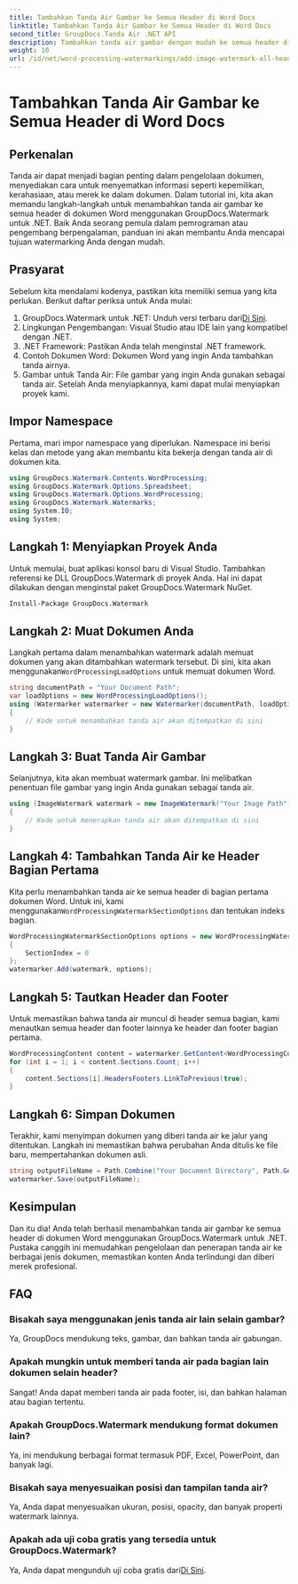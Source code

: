 ```yaml
---
title: Tambahkan Tanda Air Gambar ke Semua Header di Word Docs
linktitle: Tambahkan Tanda Air Gambar ke Semua Header di Word Docs
second_title: GroupDocs.Tanda Air .NET API
description: Tambahkan tanda air gambar dengan mudah ke semua header di dokumen Word menggunakan GroupDocs.Watermark untuk .NET. Ikuti panduan langkah demi langkah kami dengan contoh kode terperinci.
weight: 10
url: /id/net/word-processing-watermarkings/add-image-watermark-all-headers-word-docs/
---
```


# Tambahkan Tanda Air Gambar ke Semua Header di Word Docs

## Perkenalan
Tanda air dapat menjadi bagian penting dalam pengelolaan dokumen, menyediakan cara untuk menyematkan informasi seperti kepemilikan, kerahasiaan, atau merek ke dalam dokumen. Dalam tutorial ini, kita akan memandu langkah-langkah untuk menambahkan tanda air gambar ke semua header di dokumen Word menggunakan GroupDocs.Watermark untuk .NET. Baik Anda seorang pemula dalam pemrograman atau pengembang berpengalaman, panduan ini akan membantu Anda mencapai tujuan watermarking Anda dengan mudah.
## Prasyarat
Sebelum kita mendalami kodenya, pastikan kita memiliki semua yang kita perlukan. Berikut daftar periksa untuk Anda mulai:
1.  GroupDocs.Watermark untuk .NET: Unduh versi terbaru dari[Di Sini](https://releases.groupdocs.com/Watermark/net/).
2. Lingkungan Pengembangan: Visual Studio atau IDE lain yang kompatibel dengan .NET.
3. .NET Framework: Pastikan Anda telah menginstal .NET framework.
4. Contoh Dokumen Word: Dokumen Word yang ingin Anda tambahkan tanda airnya.
5. Gambar untuk Tanda Air: File gambar yang ingin Anda gunakan sebagai tanda air.
Setelah Anda menyiapkannya, kami dapat mulai menyiapkan proyek kami.
## Impor Namespace
Pertama, mari impor namespace yang diperlukan. Namespace ini berisi kelas dan metode yang akan membantu kita bekerja dengan tanda air di dokumen kita.
```csharp
using GroupDocs.Watermark.Contents.WordProcessing;
using GroupDocs.Watermark.Options.Spreadsheet;
using GroupDocs.Watermark.Options.WordProcessing;
using GroupDocs.Watermark.Watermarks;
using System.IO;
using System;
```
## Langkah 1: Menyiapkan Proyek Anda
Untuk memulai, buat aplikasi konsol baru di Visual Studio. Tambahkan referensi ke DLL GroupDocs.Watermark di proyek Anda. Hal ini dapat dilakukan dengan menginstal paket GroupDocs.Watermark NuGet.
```bash
Install-Package GroupDocs.Watermark
```
## Langkah 2: Muat Dokumen Anda
 Langkah pertama dalam menambahkan watermark adalah memuat dokumen yang akan ditambahkan watermark tersebut. Di sini, kita akan menggunakan`WordProcessingLoadOptions` untuk memuat dokumen Word.
```csharp
string documentPath = "Your Document Path";
var loadOptions = new WordProcessingLoadOptions();
using (Watermarker watermarker = new Watermarker(documentPath, loadOptions))
{
    // Kode untuk menambahkan tanda air akan ditempatkan di sini
}
```
## Langkah 3: Buat Tanda Air Gambar
Selanjutnya, kita akan membuat watermark gambar. Ini melibatkan penentuan file gambar yang ingin Anda gunakan sebagai tanda air.
```csharp
using (ImageWatermark watermark = new ImageWatermark("Your Image Path"))
{
    // Kode untuk menerapkan tanda air akan ditempatkan di sini
}
```
## Langkah 4: Tambahkan Tanda Air ke Header Bagian Pertama
 Kita perlu menambahkan tanda air ke semua header di bagian pertama dokumen Word. Untuk ini, kami menggunakan`WordProcessingWatermarkSectionOptions` dan tentukan indeks bagian.
```csharp
WordProcessingWatermarkSectionOptions options = new WordProcessingWatermarkSectionOptions
{
    SectionIndex = 0
};
watermarker.Add(watermark, options);
```
## Langkah 5: Tautkan Header dan Footer
Untuk memastikan bahwa tanda air muncul di header semua bagian, kami menautkan semua header dan footer lainnya ke header dan footer bagian pertama.
```csharp
WordProcessingContent content = watermarker.GetContent<WordProcessingContent>();
for (int i = 1; i < content.Sections.Count; i++)
{
    content.Sections[i].HeadersFooters.LinkToPrevious(true);
}
```
## Langkah 6: Simpan Dokumen
Terakhir, kami menyimpan dokumen yang diberi tanda air ke jalur yang ditentukan. Langkah ini memastikan bahwa perubahan Anda ditulis ke file baru, mempertahankan dokumen asli.
```csharp
string outputFileName = Path.Combine("Your Document Directory", Path.GetFileName(documentPath));
watermarker.Save(outputFileName);
```
## Kesimpulan
Dan itu dia! Anda telah berhasil menambahkan tanda air gambar ke semua header di dokumen Word menggunakan GroupDocs.Watermark untuk .NET. Pustaka canggih ini memudahkan pengelolaan dan penerapan tanda air ke berbagai jenis dokumen, memastikan konten Anda terlindungi dan diberi merek profesional.
## FAQ
### Bisakah saya menggunakan jenis tanda air lain selain gambar?
Ya, GroupDocs mendukung teks, gambar, dan bahkan tanda air gabungan.
### Apakah mungkin untuk memberi tanda air pada bagian lain dokumen selain header?
Sangat! Anda dapat memberi tanda air pada footer, isi, dan bahkan halaman atau bagian tertentu.
### Apakah GroupDocs.Watermark mendukung format dokumen lain?
Ya, ini mendukung berbagai format termasuk PDF, Excel, PowerPoint, dan banyak lagi.
### Bisakah saya menyesuaikan posisi dan tampilan tanda air?
Ya, Anda dapat menyesuaikan ukuran, posisi, opacity, dan banyak properti watermark lainnya.
### Apakah ada uji coba gratis yang tersedia untuk GroupDocs.Watermark?
 Ya, Anda dapat mengunduh uji coba gratis dari[Di Sini](https://releases.groupdocs.com/).